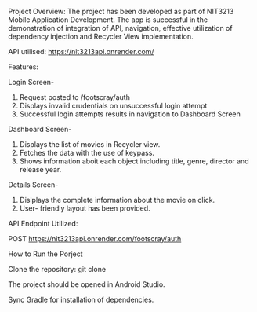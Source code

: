 Project Overview:
The project has been developed as part of NIT3213 Mobile Application Development. The app is successful in the demonstration of integration of API, navigation, effective utilization of dependency injection and Recycler View implementation.

API utilised:
https://nit3213api.onrender.com/

Features:

Login Screen- 
1. Request posted to /footscray/auth
2. Displays invalid crudentials on unsuccessful login attempt
3. Successful login attempts results in navigation to Dashboard Screen

Dashboard Screen-
1. Displays the list of movies in Recycler view.
2. Fetches the data with the use of keypass.
3. Shows information aboit each object including title, genre, director and release year.

Details Screen-
1. Dislplays the complete information about the movie on click.
2. User- friendly layout has been provided.

API Endpoint Utilized:

POST https://nit3213api.onrender.com/footscray/auth

How to Run the Porject

Clone the repository: git clone <link of repository>

The project should be opened in Android Studio.

Sync Gradle for installation of dependencies. 
